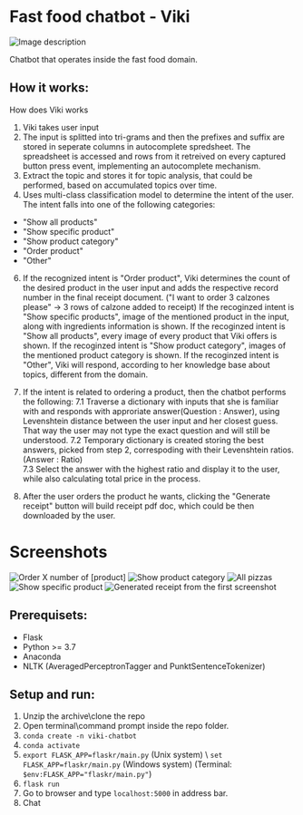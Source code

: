 # Fast food chatbot - Viki
![Image description](flaskr/static/avatar.PN)

Chatbot that operates inside the fast food domain.

## How it works:

How does Viki works
1. Viki takes user input
2. The input is splitted into tri-grams and then the prefixes and suffix are stored in seperate columns in autocomplete spredsheet.
   The spreadsheet is accessed and rows from it retreived on every captured button press event, implementing an autocomplete mechanism.
4. Extract the topic and stores it for topic analysis, that could be performed, based on accumulated topics over time.
5. Uses multi-class classification model to determine the intent of the user. The intent falls into one of the following categories:
  - "Show all products"
  - "Show specific product"
  - "Show product category"
  - "Order product"
  - "Other"
6. If the recognized intent is "Order product", Viki determines the count of the desired product in the user input and adds the respective record number in the final receipt document. ("I want to order 3 calzones please" -> 3 rows of calzone added to receipt) 
    If the recoginzed intent is "Show specific products", image of the mentioned product in the input, along with ingredients information is shown.
    If the recoginzed intent is "Show all products", every image of every product that Viki offers is shown.
    If the recoginzed intent is "Show product category", images of the mentioned product category is shown.
    If the recoginzed intent is "Other", Viki will respond, according to her knowledge base about topics, different from the domain.

7. If the intent is related to ordering a product, then the chatbot performs the following:
  7.1 Traverse a dictionary with inputs that she is familiar with and responds with approriate answer(Question : Answer), using Levenshtein distance between the user input and her closest guess. That way the user may not type the exact question and will still be understood.
  7.2 Temporary dictionary is created storing the best answers, picked from step 2, correspoding with their Levenshtein ratios. (Answer : Ratio)  
  7.3 Select the answer with the highest ratio and display it to the user, while also calculating total price in the process.

8. After the user orders the product he wants, clicking the "Generate receipt" button will build receipt pdf doc, which could be then downloaded by the user.


# Screenshots
![Order X number of [product]](flaskr/static/viki_demo_1.PNG)
![Show product category](flaskr/static/viki_demo_2.PNG)
![All pizzas](flaskr/static/viki_demo_3.PNG)
![Show specific product](flaskr/static/viki_demo_4.PNG)
![Generated receipt from the first screenshot](flaskr/static/viki_demo_5.png)


## Prerequisets:
- Flask
- Python >= 3.7
- Anaconda
- NLTK (AveragedPerceptronTagger and PunktSentenceTokenizer) 

## Setup and run:
1. Unzip the archive\clone the repo
2. Open terminal\command prompt inside the repo folder.
3. `conda create -n viki-chatbot`
4. `conda activate`
5. `export FLASK_APP=flaskr/main.py` (Unix system) \ `set FLASK_APP=flaskr/main.py` (Windows system) (Terminal: `$env:FLASK_APP="flaskr/main.py"`) 
6. `flask run`
7. Go to browser and type `localhost:5000` in address bar.
8. Chat
